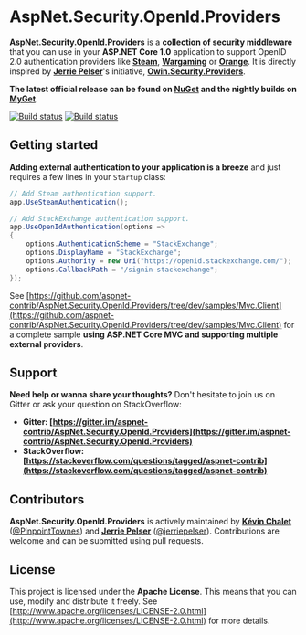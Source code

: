 AspNet.Security.OpenId.Providers
==================================

**AspNet.Security.OpenId.Providers** is a **collection of security middleware** that you can use in your **ASP.NET Core 1.0** application to support OpenID 2.0 authentication providers like **[Steam](http://steampowered.com/)**, **[Wargaming](http://wargaming.net/)** or **[Orange](http://www.orange.fr/)**. It is directly inspired by **[Jerrie Pelser](https://github.com/jerriep)**'s initiative, **[Owin.Security.Providers](https://github.com/RockstarLabs/OwinOAuthProviders)**.

**The latest official release can be found on [NuGet](https://www.nuget.org/profiles/aspnet-contrib) and the nightly builds on [MyGet](https://www.myget.org/gallery/aspnet-contrib)**.

[![Build status](https://ci.appveyor.com/api/projects/status/tc9n807mwi4sr5jd/branch/dev?svg=true)](https://ci.appveyor.com/project/aspnet-contrib/aspnet-security-openid-providers/branch/dev)
[![Build status](https://travis-ci.org/aspnet-contrib/AspNet.Security.OpenId.Providers.svg?branch=dev)](https://travis-ci.org/aspnet-contrib/AspNet.Security.OpenId.Providers)

## Getting started

**Adding external authentication to your application is a breeze** and just requires a few lines in your `Startup` class:

```csharp
// Add Steam authentication support.
app.UseSteamAuthentication();

// Add StackExchange authentication support.
app.UseOpenIdAuthentication(options =>
{
    options.AuthenticationScheme = "StackExchange";
    options.DisplayName = "StackExchange";
    options.Authority = new Uri("https://openid.stackexchange.com/");
    options.CallbackPath = "/signin-stackexchange";
});
```

See [https://github.com/aspnet-contrib/AspNet.Security.OpenId.Providers/tree/dev/samples/Mvc.Client](https://github.com/aspnet-contrib/AspNet.Security.OpenId.Providers/tree/dev/samples/Mvc.Client) for a complete sample **using ASP.NET Core MVC and supporting multiple external providers**.

## Support

**Need help or wanna share your thoughts?** Don't hesitate to join us on Gitter or ask your question on StackOverflow:

- **Gitter: [https://gitter.im/aspnet-contrib/AspNet.Security.OpenId.Providers](https://gitter.im/aspnet-contrib/AspNet.Security.OpenId.Providers)**
- **StackOverflow: [https://stackoverflow.com/questions/tagged/aspnet-contrib](https://stackoverflow.com/questions/tagged/aspnet-contrib)**

## Contributors

**AspNet.Security.OpenId.Providers** is actively maintained by **[Kévin Chalet](https://github.com/PinpointTownes)** ([@PinpointTownes](https://twitter.com/PinpointTownes)) and **[Jerrie Pelser](https://github.com/jerriep)** ([@jerriepelser](https://twitter.com/jerriepelser)). Contributions are welcome and can be submitted using pull requests.

## License

This project is licensed under the **Apache License**. This means that you can use, modify and distribute it freely. See [http://www.apache.org/licenses/LICENSE-2.0.html](http://www.apache.org/licenses/LICENSE-2.0.html) for more details.